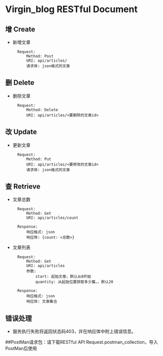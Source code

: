 # Virgin_blog RESTful Document
## 增 Create
- 新增文章
        
        Request:
            Method: Post
            URI: api/articles/
            请求体: json格式的文章

## 删 Delete
- 删除文章
        
        Request: 
            Method: Delete
            URI: api/articles/<要删除的文章id>

## 改 Update
- 更新文章

        Request:
            Method: Put
            URI: api/articles/<要修改的文章id>
            请求体: json格式的文章

## 查 Retrieve
- 文章总数
        
        Request:
            Method: Get
            URI: api/articles/count

        Response:
            响应格式: json
            响应体: {count: <总数>}

- 文章列表
        
        Request:
            Method: Get
            URI: api/articles
            参数:
                start: 起始文章，默认从0开始
                quantity: 从起始位置获取多少篇，，默认20

        Response:
            响应格式: json
            响应体: 文章集合

## 错误处理
- 服务执行失败将返回状态码403，并在响应体中附上错误信息。

##PostMan请求包：请下载RESTful API Request.postman_collection，导入PostMan后使用

